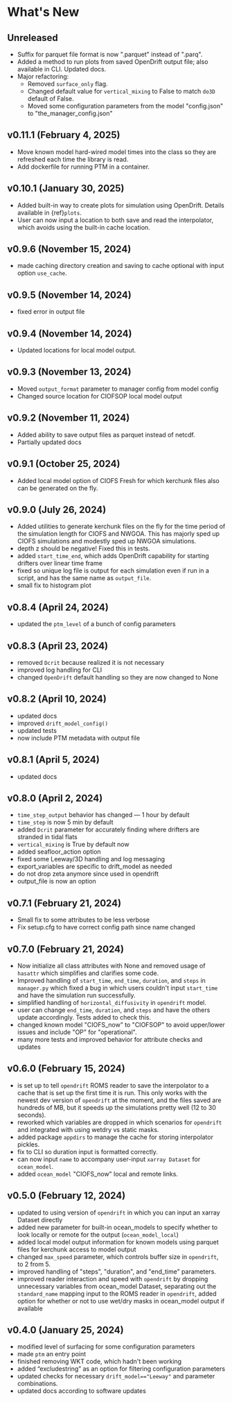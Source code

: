 # What's New

## Unreleased

* Suffix for parquet file format is now ".parquet" instead of ".parq".
* Added a method to run plots from saved OpenDrift output file; also available in CLI. Updated docs.
* Major refactoring:
    * Removed `surface_only` flag.
    * Changed default value for `vertical_mixing` to False to match `do3D` default of False.
    * Moved some configuration parameters from the model "config.json" to "the_manager_config.json"


## v0.11.1 (February 4, 2025)

* Move known model hard-wired model times into the class so they are refreshed each time the library is read.
* Add dockerfile for running PTM in a container.

## v0.10.1 (January 30, 2025)

* Added built-in way to create plots for simulation using OpenDrift. Details available in {ref}`plots`.
* User can now input a location to both save and read the interpolator, which avoids using the built-in cache location.

## v0.9.6 (November 15, 2024)

* made caching directory creation and saving to cache optional with input option `use_cache`.

## v0.9.5 (November 14, 2024)

* fixed error in output file

## v0.9.4 (November 14, 2024)

* Updated locations for local model output.

## v0.9.3 (November 13, 2024)

* Moved `output_format` parameter to manager config from model config
* Changed source location for CIOFSOP local model output

## v0.9.2 (November 11, 2024)

* Added ability to save output files as parquet instead of netcdf.
* Partially updated docs

## v0.9.1 (October 25, 2024)

* Added local model option of CIOFS Fresh for which kerchunk files also can be generated on the fly.

## v0.9.0 (July 26, 2024)

* Added utilities to generate kerchunk files on the fly for the time period of the simulation length for CIOFS and NWGOA. This has majorly sped up CIOFS simulations and modestly sped up NWGOA simulations.
* depth z should be negative! Fixed this in tests.
* added `start_time_end`, which adds OpenDrift capability for starting drifters over linear time frame
* fixed so unique log file is output for each simulation even if run in a script, and has the same name as `output_file`.
* small fix to histogram plot

## v0.8.4 (April 24, 2024)

* updated the `ptm_level` of a bunch of config parameters

## v0.8.3 (April 23, 2024)

* removed `Dcrit` because realized it is not necessary
* improved log handling for CLI
* changed `OpenDrift` default handling so they are now changed to None

## v0.8.2 (April 10, 2024)

* updated docs
* improved `drift_model_config()`
* updated tests
* now include PTM metadata with output file

## v0.8.1 (April 5, 2024)

* updated docs

## v0.8.0 (April 2, 2024)

* `time_step_output` behavior has changed — 1 hour by default
* `time_step` is now 5 min by default
* added `Dcrit` parameter for accurately finding where drifters are stranded in tidal flats
* `vertical_mixing` is True by default now
* added seafloor_action option
* fixed some Leeway/3D handling and log messaging
* export_variables are specific to drift_model as needed
* do not drop zeta anymore since used in opendrift
* output_file is now an option


## v0.7.1 (February 21, 2024)

* Small fix to some attributes to be less verbose
* Fix setup.cfg to have correct config path since name changed


## v0.7.0 (February 21, 2024)

* Now initialize all class attributes with None and removed usage of `hasattr` which simplifies and clarifies some code.
* Improved handling of `start_time`, `end_time`, `duration`, and `steps` in `manager.py` which fixed a bug in which users couldn't input `start_time` and have the simulation run successfully.
* simplified handling of `horizontal_diffusivity` in `opendrift` model.
* user can change `end_time`, `duration`, and `steps` and have the others update accordingly. Tests added to check this.
* changed known model "CIOFS_now" to "CIOFSOP" to avoid upper/lower issues and include "OP" for "operational".
* many more tests and improved behavior for attribute checks and updates


## v0.6.0 (February 15, 2024)

* is set up to tell `opendrift` ROMS reader to save the interpolator to a cache that is set up the first time it is run. This only works with the newest dev version of `opendrift` at the moment, and the files saved are hundreds of MB, but it speeds up the simulations pretty well (12 to 30 seconds).
* reworked which variables are dropped in which scenarios for `opendrift` and integrated with using wetdry vs static masks.
* added package `appdirs` to manage the cache for storing interpolator pickles.
* fix to CLI so duration input is formatted correctly.
* can now input `name` to accompany user-input `xarray Dataset` for `ocean_model`.
* added `ocean_model` "CIOFS_now" local and remote links.


## v0.5.0 (February 12, 2024)

* updated to using version of `opendrift` in which you can input an xarray Dataset directly
* added new parameter for built-in ocean_models to specify whether to look locally or remote for the output (`ocean_model_local`)
* added local model output information for known models using parquet files for kerchunk access to model output
* changed `max_speed` parameter, which controls buffer size in `opendrift`, to 2 from 5.
* improved handling of "steps", "duration", and "end_time" parameters.
* improved reader interaction and speed with `opendrift` by dropping unnecessary variables from ocean_model Dataset, separating out the `standard_name` mapping input to the ROMS reader in `opendrift`, added option for whether or not to use wet/dry masks in ocean_model output if available


## v0.4.0 (January 25, 2024)

* modified level of surfacing for some configuration parameters
* made `ptm` an entry point
* finished removing WKT code, which hadn't been working
* added “excludestring” as an option for filtering configuration parameters
* updated checks for necessary `drift_model=="Leeway"` and parameter combinations.
* updated docs according to software updates
